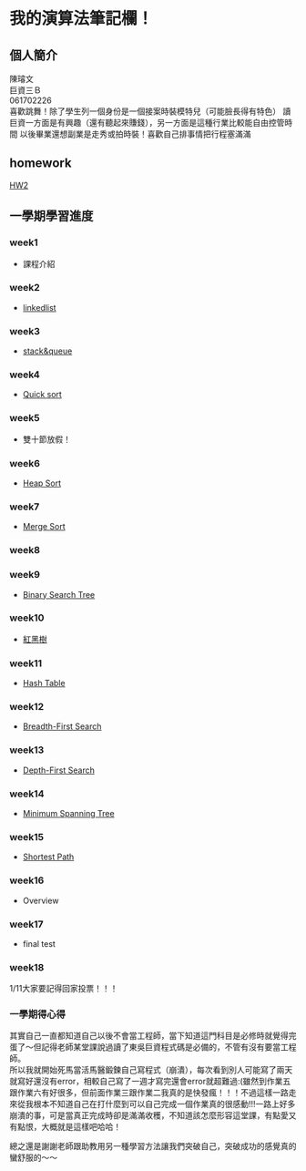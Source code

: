 # 我的演算法筆記欄！  
## 個人簡介  
陳璿文  
巨資三Ｂ  
061702226  
喜歡跳舞！除了學生列一個身份是一個接案時裝模特兒（可能臉長得有特色） 
讀巨資一方面是有興趣（還有聽起來賺錢），另一方面是這種行業比較能自由控管時間 
以後畢業還想副業是走秀或拍時裝！喜歡自己排事情把行程塞滿滿 
## homework  
[HW2](https://github.com/hsuanwen0114/sharon8811437/tree/master/HW2)
## 一學期學習進度 
### week1  
* 課程介紹  
### week2 
* [linkedlist](https://github.com/hsuanwen0114/sharon8811437/blob/master/%E5%AD%B8%E6%9C%9F%E7%AD%86%E8%A8%98/week2.md)
### week3 
* [stack&queue](https://github.com/hsuanwen0114/sharon8811437/blob/master/%E5%AD%B8%E6%9C%9F%E7%AD%86%E8%A8%98/week3.md)
### week4 
* [Quick sort](https://github.com/hsuanwen0114/sharon8811437/blob/master/%E5%AD%B8%E6%9C%9F%E7%AD%86%E8%A8%98/week4.md)
### week5
* 雙十節放假！
### week6
* [Heap Sort](https://github.com/hsuanwen0114/sharon8811437/blob/master/%E5%AD%B8%E6%9C%9F%E7%AD%86%E8%A8%98/week6.md)
### week7  
* [Merge Sort](https://github.com/hsuanwen0114/sharon8811437/blob/master/%E5%AD%B8%E6%9C%9F%E7%AD%86%E8%A8%98/week7.md)
### week8
### week9  
* [Binary Search Tree](https://github.com/hsuanwen0114/sharon8811437/blob/master/%E5%AD%B8%E6%9C%9F%E7%AD%86%E8%A8%98/week9.md)
### week10  
* [紅黑樹](https://github.com/hsuanwen0114/sharon8811437/blob/master/%E5%AD%B8%E6%9C%9F%E7%AD%86%E8%A8%98/week10.md)
### week11
* [Hash Table](https://github.com/hsuanwen0114/sharon8811437/blob/master/%E5%AD%B8%E6%9C%9F%E7%AD%86%E8%A8%98/week10.md)
### week12 
* [Breadth-First Search](https://github.com/hsuanwen0114/sharon8811437/blob/master/%E5%AD%B8%E6%9C%9F%E7%AD%86%E8%A8%98/week12.md)
### week13
* [Depth-First Search](https://github.com/hsuanwen0114/sharon8811437/blob/master/%E5%AD%B8%E6%9C%9F%E7%AD%86%E8%A8%98/week13.md)
### week14
* [Minimum Spanning Tree](https://github.com/hsuanwen0114/sharon8811437/blob/master/%E5%AD%B8%E6%9C%9F%E7%AD%86%E8%A8%98/week14.md)  
### week15 
* [Shortest Path](https://github.com/hsuanwen0114/sharon8811437/blob/master/%E5%AD%B8%E6%9C%9F%E7%AD%86%E8%A8%98/week15.md)  
### week16  
* Overview
### week17  
* final test
### week18  
1/11大家要記得回家投票！！！  
### 一學期得心得
其實自己一直都知道自己以後不會當工程師，當下知道這門科目是必修時就覺得完蛋了～但記得老師某堂課說過讀了東吳巨資程式碼是必備的，不管有沒有要當工程師。  
所以我就開始死馬當活馬醫鍛鍊自己寫程式（崩潰），每次看到別人可能寫了兩天就寫好還沒有error，相較自己寫了一週才寫完還會error就超難過:(雖然到作業五跟作業六有好很多，但前面作業三跟作業二我真的是快發瘋！！！不過這樣一路走來從我根本不知道自己在打什麼到可以自己完成一個作業真的很感動!!!一路上好多崩潰的事，可是當真正完成時卻是滿滿收穫，不知道該怎麼形容這堂課，有點愛又有點恨，大概就是這樣吧哈哈！  

總之還是謝謝老師跟助教用另一種學習方法讓我們突破自己，突破成功的感覺真的蠻舒服的～～
